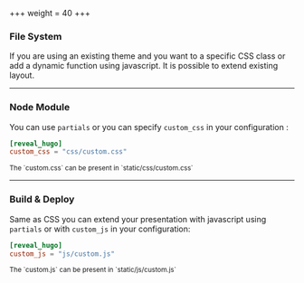 +++
weight = 40
+++

### File System

If you are using an existing theme and you want to a specific CSS class or add a dynamic function using javascript. It is possible to extend existing layout.

---

### Node Module

You can use `partials` or you can specify `custom_css` in your configuration :

```toml
[reveal_hugo]
custom_css = "css/custom.css"
```
<small>
The `custom.css` can be present in `static/css/custom.css`
</small>

---

### Build & Deploy

Same as CSS you can extend your presentation with javascript using `partials` or with `custom_js` in your configuration:

```toml
[reveal_hugo]
custom_js = "js/custom.js"
```

<small>
The `custom.js` can be present in `static/js/custom.js`
</small>
